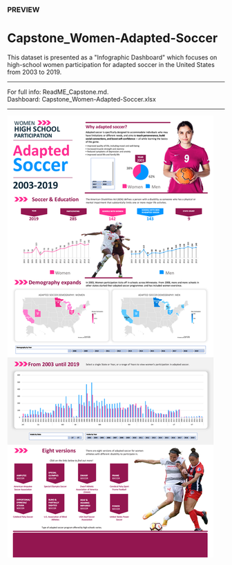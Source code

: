 ### PREVIEW
# Capstone_Women-Adapted-Soccer
This dataset is presented as a "Infographic Dashboard" which focuses on high-school women participation for adapted soccer in the United States from 2003 to 2019. 
***
For full info: ReadME_Capstone.md. \
Dashboard: Capstone_Women-Adapted-Soccer.xlsx
***
![Capstone_Screenshot_3000](Capstone_Screenshot_3000.jpg)

